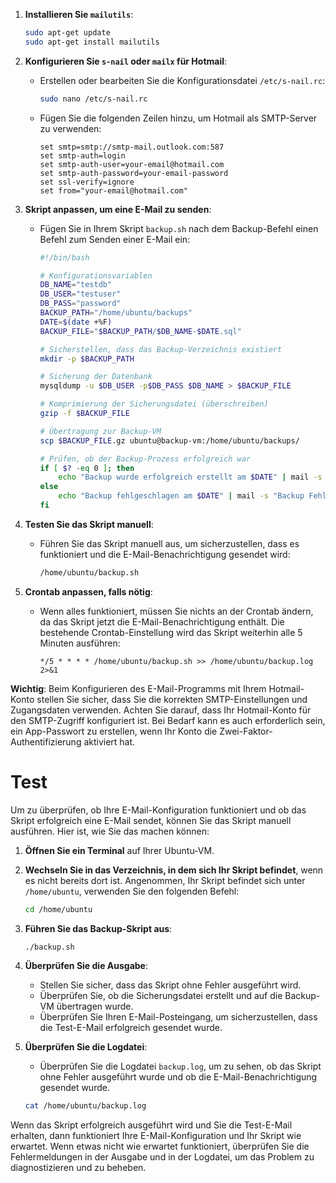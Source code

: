 

1. **Installieren Sie `mailutils`**:
   ```bash
   sudo apt-get update
   sudo apt-get install mailutils
   ```

2. **Konfigurieren Sie `s-nail` oder `mailx` für Hotmail**:
   - Erstellen oder bearbeiten Sie die Konfigurationsdatei `/etc/s-nail.rc`:
     ```bash
     sudo nano /etc/s-nail.rc
     ```

   - Fügen Sie die folgenden Zeilen hinzu, um Hotmail als SMTP-Server zu verwenden:
     ```plaintext
     set smtp=smtp://smtp-mail.outlook.com:587
     set smtp-auth=login
     set smtp-auth-user=your-email@hotmail.com
     set smtp-auth-password=your-email-password
     set ssl-verify=ignore
     set from="your-email@hotmail.com"
     ```

3. **Skript anpassen, um eine E-Mail zu senden**:
   - Fügen Sie in Ihrem Skript `backup.sh` nach dem Backup-Befehl einen Befehl zum Senden einer E-Mail ein:
     ```bash
     #!/bin/bash

     # Konfigurationsvariablen
     DB_NAME="testdb"
     DB_USER="testuser"
     DB_PASS="password"
     BACKUP_PATH="/home/ubuntu/backups"
     DATE=$(date +%F)
     BACKUP_FILE="$BACKUP_PATH/$DB_NAME-$DATE.sql"

     # Sicherstellen, dass das Backup-Verzeichnis existiert
     mkdir -p $BACKUP_PATH

     # Sicherung der Datenbank
     mysqldump -u $DB_USER -p$DB_PASS $DB_NAME > $BACKUP_FILE

     # Komprimierung der Sicherungsdatei (überschreiben)
     gzip -f $BACKUP_FILE

     # Übertragung zur Backup-VM
     scp $BACKUP_FILE.gz ubuntu@backup-vm:/home/ubuntu/backups/

     # Prüfen, ob der Backup-Prozess erfolgreich war
     if [ $? -eq 0 ]; then
         echo "Backup wurde erfolgreich erstellt am $DATE" | mail -s "Backup Erfolg" your-email@hotmail.com
     else
         echo "Backup fehlgeschlagen am $DATE" | mail -s "Backup Fehler" your-email@hotmail.com
     fi
     ```

4. **Testen Sie das Skript manuell**:
   - Führen Sie das Skript manuell aus, um sicherzustellen, dass es funktioniert und die E-Mail-Benachrichtigung gesendet wird:
     ```bash
     /home/ubuntu/backup.sh
     ```

5. **Crontab anpassen, falls nötig**:
   - Wenn alles funktioniert, müssen Sie nichts an der Crontab ändern, da das Skript jetzt die E-Mail-Benachrichtigung enthält. Die bestehende Crontab-Einstellung wird das Skript weiterhin alle 5 Minuten ausführen:
     ```plaintext
     */5 * * * * /home/ubuntu/backup.sh >> /home/ubuntu/backup.log 2>&1
     ```

**Wichtig**: Beim Konfigurieren des E-Mail-Programms mit Ihrem Hotmail-Konto stellen Sie sicher, dass Sie die korrekten SMTP-Einstellungen und Zugangsdaten verwenden. Achten Sie darauf, dass Ihr Hotmail-Konto für den SMTP-Zugriff konfiguriert ist. Bei Bedarf kann es auch erforderlich sein, ein App-Passwort zu erstellen, wenn Ihr Konto die Zwei-Faktor-Authentifizierung aktiviert hat.


# Test 


Um zu überprüfen, ob Ihre E-Mail-Konfiguration funktioniert und ob das Skript erfolgreich eine E-Mail sendet, können Sie das Skript manuell ausführen. Hier ist, wie Sie das machen können:

1. **Öffnen Sie ein Terminal** auf Ihrer Ubuntu-VM.

2. **Wechseln Sie in das Verzeichnis, in dem sich Ihr Skript befindet**, wenn es nicht bereits dort ist. Angenommen, Ihr Skript befindet sich unter `/home/ubuntu`, verwenden Sie den folgenden Befehl:
   ```bash
   cd /home/ubuntu
   ```

3. **Führen Sie das Backup-Skript aus**:
   ```bash
   ./backup.sh
   ```

4. **Überprüfen Sie die Ausgabe**:
   - Stellen Sie sicher, dass das Skript ohne Fehler ausgeführt wird.
   - Überprüfen Sie, ob die Sicherungsdatei erstellt und auf die Backup-VM übertragen wurde.
   - Überprüfen Sie Ihren E-Mail-Posteingang, um sicherzustellen, dass die Test-E-Mail erfolgreich gesendet wurde.

5. **Überprüfen Sie die Logdatei**:
   - Überprüfen Sie die Logdatei `backup.log`, um zu sehen, ob das Skript ohne Fehler ausgeführt wurde und ob die E-Mail-Benachrichtigung gesendet wurde.
   ```bash
   cat /home/ubuntu/backup.log
   ```

Wenn das Skript erfolgreich ausgeführt wird und Sie die Test-E-Mail erhalten, dann funktioniert Ihre E-Mail-Konfiguration und Ihr Skript wie erwartet. Wenn etwas nicht wie erwartet funktioniert, überprüfen Sie die Fehlermeldungen in der Ausgabe und in der Logdatei, um das Problem zu diagnostizieren und zu beheben.